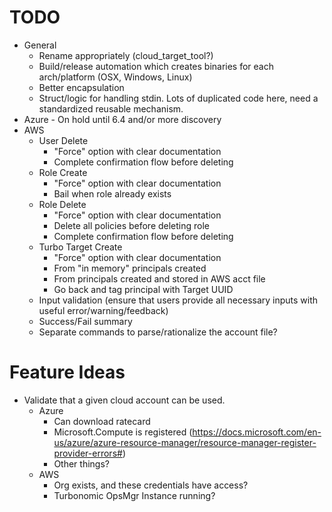 # TODO
* General
  * Rename appropriately (cloud_target_tool?)
  * Build/release automation which creates binaries for each arch/platform (OSX, Windows, Linux)
  * Better encapsulation
  * Struct/logic for handling stdin. Lots of duplicated code here, need a standardized reusable mechanism.
* Azure - On hold until 6.4 and/or more discovery
* AWS
  * User Delete
    * "Force" option with clear documentation
    * Complete confirmation flow before deleting
  * Role Create
    * "Force" option with clear documentation
    * Bail when role already exists
  * Role Delete
    * "Force" option with clear documentation
    * Delete all policies before deleting role
    * Complete confirmation flow before deleting
  * Turbo Target Create
    * "Force" option with clear documentation
    * From "in memory" principals created
    * From principals created and stored in AWS acct file
    * Go back and tag principal with Target UUID
  * Input validation (ensure that users provide all necessary inputs with useful error/warning/feedback)
  * Success/Fail summary
  * Separate commands to parse/rationalize the account file?


# Feature Ideas

* Validate that a given cloud account can be used.
  * Azure
    * Can download ratecard
    * Microsoft.Compute is registered (https://docs.microsoft.com/en-us/azure/azure-resource-manager/resource-manager-register-provider-errors#)
    * Other things?
  * AWS
    * Org exists, and these credentials have access?
    * Turbonomic OpsMgr Instance running?
